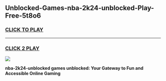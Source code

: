 
## Unblocked-Games-nba-2k24-unblocked-Play-Free-5t8o6
<h3>
<a href="https://premium76.site?title=nba-2k24-unblocked&ref=18A1">CLICK TO PLAY</a></h3>
<hr>

<h3>
<a href="https://premium76.site?title=nba-2k24-unblocked&ref=18A1">CLICK 2 PLAY</a>
  
</h3>

<a href="https://premium76.site?title=nba-2k24-unblocked&ref=18A1"><img src="https://clearcache.store/games.png"></a>


**nba-2k24-unblocked games unblocked: Your Gateway to Fun and Accessible Online Gaming**
